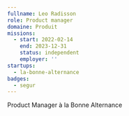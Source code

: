 ```yaml
---
fullname: Leo Radisson
role: Product manager
domaine: Produit
missions:
  - start: 2022-02-14
    end: 2023-12-31
    status: independent
    employer: ''
startups:
  - la-bonne-alternance
badges:
  - segur
---
```


Product Manager à la Bonne Alternance
